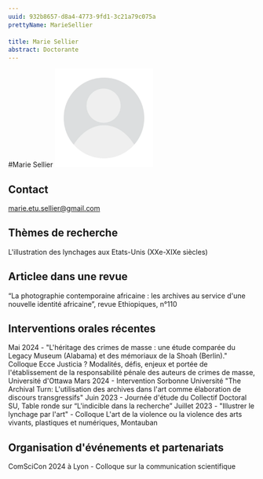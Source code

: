```yaml
---
uuid: 932b8657-d8a4-4773-9fd1-3c21a79c075a
prettyName: MarieSellier

title: Marie Sellier
abstract: Doctorante
---
```


#Marie Sellier
<img src="./avatar.webp" width="200px" />

## Contact

 marie.etu.sellier@gmail.com

## Thèmes de recherche

 L'illustration des lynchages aux Etats-Unis (XXe-XIXe siècles)

## Articlee dans une revue

 “La photographie contemporaine africaine : les archives au service d'une
nouvelle identité africaine”, revue Ethiopiques, n°110

## Interventions orales récentes

 Mai 2024 - "L'héritage des crimes de masse : une étude comparée du Legacy Museum (Alabama) et des mémoriaux de la Shoah (Berlin)." Colloque Ecce Justicia ? Modalités, défis, enjeux et portée de l'établissement de la responsabilité pénale des auteurs de crimes de masse, Université d'Ottawa
Mars 2024 - Intervention Sorbonne Université "The Archival Turn: L'utilisation des archives dans l'art comme élaboration de discours transgressifs"
Juin 2023 - Journée d'étude du Collectif Doctoral SU, Table ronde sur “L'indicible dans la recherche”
Juillet 2023 - "Illustrer le lynchage par l'art" - Colloque L'art de la violence ou la violence des arts vivants, plastiques et numériques, Montauban

## Organisation d'événements et partenariats

 ComSciCon 2024 à Lyon - Colloque sur la communication scientifique

